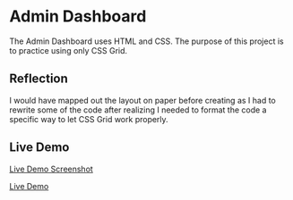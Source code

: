 # Admin Dashboard
The Admin Dashboard uses HTML and CSS. The purpose of this project is to practice using only CSS Grid.

## Reflection
I would have mapped out the layout on paper before creating as I had to rewrite some of the code after realizing I needed to format the code a specific way to let CSS Grid work properly.

## Live Demo
[Live Demo Screenshot]()

[Live Demo](https://sarahdavis2.github.io/admin-dashboard/)